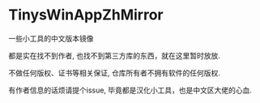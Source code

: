 # TinysWinAppZhMirror
一些小工具的中文版本镜像

都是实在找不到作者, 也找不到第三方库的东西，就在这里暂时放放.

不做任何版权、证书等相关保证, 仓库所有者不拥有软件的任何版权.

有作者信息的话烦请提个issue, 毕竟都是汉化小工具，也是中文区大佬的心血.
